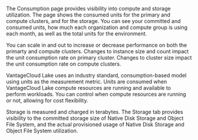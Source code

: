 
The Consumption page provides visibility into compute and storage utilization. The page shows the consumed units for the primary and compute clusters, and for the storage. You can see your committed and consumed units, how much each organization and compute group is using each month, as well as the total units for the environment.

You can scale in and out to increase or decrease performance on both the primarty and compute clusters. Changes to instance size and count impact the unit consumption rate on primary cluster. Changes to cluster size impact the unit consumption rate on compute clusters.

VantageCloud Lake uses an industry standard, consumption-based model using units as the measurement metric. Units are consumed when VantageCloud Lake compute resources are running and available to perform workloads. You can control when compute resources are running or not, allowing for cost flexibility.

Storage is measured and charged in terabytes. The Storage tab provides visibility to the committed storage size of Native Disk Storage and Object File System, and the actual provisioned usage of Native Disk Storage and Object File System utilization.

